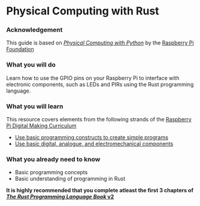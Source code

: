 # Physical Computing with Rust

### Acknowledgement

This guide is based on [_Physical Computing with Python_](https://projects.raspberrypi.org/en/projects/physical-computing) by the [Raspberry Pi Foundation](https://www.raspberrypi.org/)

### What you will do

Learn how to use the GPIO pins on your Raspberry Pi to interface with electronic components, such as LEDs and PIRs using the Rust programming language.

### What you will learn

This resource covers elements from the following strands of the [Raspberry Pi Digital Making Curriculum](https://www.raspberrypi.org/curriculum/)

- [Use basic programming constructs to create simple programs](https://www.raspberrypi.org/curriculum/programming/creator)
- [Use basic digital, analogue, and electromechanical components](https://www.raspberrypi.org/curriculum/physical-computing/creator)

### What you already need to know

- Basic programming concepts
- Basic understanding of programming in Rust

**It is highly recommended that you complete atleast the first 3 chapters of [_The Rust Programming Language Book_ v2](https://doc.rust-lang.org/book/second-edition/)**
